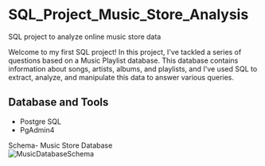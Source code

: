 # SQL_Project_Music_Store_Analysis
SQL project to analyze online music store data

Welcome to my first SQL project! In this project, I've tackled a series of questions based on a Music Playlist database. This database contains information about songs, artists, albums, and playlists, and I've used SQL to extract, analyze, and manipulate this data to answer various queries.

## Database and Tools
* Postgre SQL
* PgAdmin4

Schema- Music Store Database  
![MusicDatabaseSchema](https://user-images.githubusercontent.com/112153548/213707717-bfc9f479-52d9-407b-99e1-e94db7ae10a3.png)
